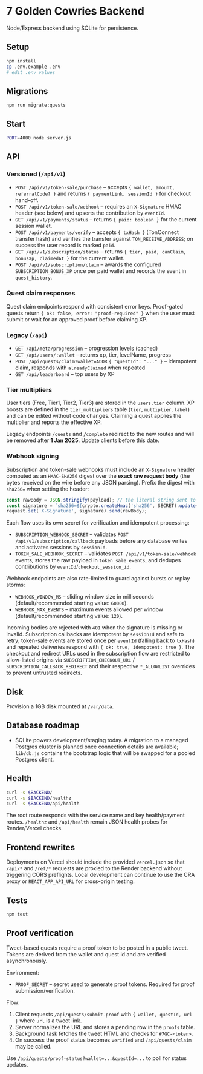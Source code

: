 # 7 Golden Cowries Backend

Node/Express backend using SQLite for persistence.

## Setup

```bash
npm install
cp .env.example .env
# edit .env values
```

## Migrations

```bash
npm run migrate:quests
```

## Start

```bash
PORT=4000 node server.js
```

## API

### Versioned (`/api/v1`)

- `POST /api/v1/token-sale/purchase` – accepts `{ wallet, amount, referralCode? }` and returns `{ paymentLink, sessionId }` for checkout hand-off.
- `POST /api/v1/token-sale/webhook` – requires an `X-Signature` HMAC header (see below) and upserts the contribution by `eventId`.
- `GET /api/v1/payments/status` – returns `{ paid: boolean }` for the current session wallet.
- `POST /api/v1/payments/verify` – accepts `{ txHash }` (TonConnect transfer hash) and verifies the transfer against `TON_RECEIVE_ADDRESS`; on success the user record is marked `paid`.
- `GET /api/v1/subscription/status` – returns `{ tier, paid, canClaim, bonusXp, claimedAt }` for the current wallet.
- `POST /api/v1/subscription/claim` – awards the configured `SUBSCRIPTION_BONUS_XP` once per paid wallet and records the event in `quest_history`.

### Quest claim responses

Quest claim endpoints respond with consistent error keys. Proof-gated quests return `{ ok: false, error: "proof-required" }` when the user must submit or wait for an approved proof before claiming XP.

### Legacy (`/api`)

- `GET /api/meta/progression` – progression levels (cached)
- `GET /api/users/:wallet` – returns xp, tier, levelName, progress
- `POST /api/quests/claim?wallet=ADDR` `{ "questId": "..." }` – idempotent claim, responds with `alreadyClaimed` when repeated
- `GET /api/leaderboard` – top users by XP

### Tier multipliers

User tiers (Free, Tier1, Tier2, Tier3) are stored in the `users.tier` column.  XP boosts are defined in the
`tier_multipliers` table (`tier`, `multiplier`, `label`) and can be edited without code changes.  Claiming a quest
applies the multiplier and reports the effective XP.

Legacy endpoints `/quests` and `/complete` redirect to the new routes and will be removed after **1 Jan 2025**. Update clients before this date.

### Webhook signing

Subscription and token-sale webhooks must include an `X-Signature` header computed as an `HMAC-SHA256` digest over the **exact raw request body** (the bytes received on the wire before any JSON parsing). Prefix the digest with `sha256=` when setting the header:

```js
const rawBody = JSON.stringify(payload); // the literal string sent to the webhook
const signature = `sha256=${crypto.createHmac('sha256', SECRET).update(rawBody).digest('hex')}`;
request.set('X-Signature', signature).send(rawBody);
```

Each flow uses its own secret for verification and idempotent processing:

- `SUBSCRIPTION_WEBHOOK_SECRET` – validates `POST /api/v1/subscription/callback` payloads before any database writes and activates sessions by `sessionId`.
- `TOKEN_SALE_WEBHOOK_SECRET` – validates `POST /api/v1/token-sale/webhook` events, stores the raw payload in `token_sale_events`, and dedupes contributions by `eventId`/`checkout_session_id`.

Webhook endpoints are also rate-limited to guard against bursts or replay storms:

- `WEBHOOK_WINDOW_MS` – sliding window size in milliseconds (default/recommended starting value: `60000`).
- `WEBHOOK_MAX_EVENTS` – maximum events allowed per window (default/recommended starting value: `120`).

Incoming bodies are rejected with `401` when the signature is missing or invalid. Subscription callbacks are idempotent by `sessionId` and safe to retry; token-sale events are stored once per `eventId` (falling back to `txHash`) and repeated deliveries respond with `{ ok: true, idempotent: true }`. The checkout and redirect URLs used in the subscription flow are restricted to allow-listed origins via `SUBSCRIPTION_CHECKOUT_URL` / `SUBSCRIPTION_CALLBACK_REDIRECT` and their respective `*_ALLOWLIST` overrides to prevent untrusted redirects.

## Disk

Provision a 1GB disk mounted at `/var/data`.

## Database roadmap

- SQLite powers development/staging today. A migration to a managed Postgres cluster is planned once connection details are available; `lib/db.js` contains the bootstrap logic that will be swapped for a pooled Postgres client.

## Health

```bash
curl -s $BACKEND/
curl -s $BACKEND/healthz
curl -s $BACKEND/api/health
```

The root route responds with the service name and key health/payment routes. `/healthz` and `/api/health` remain JSON health probes for Render/Vercel checks.

## Frontend rewrites

Deployments on Vercel should include the provided `vercel.json` so that `/api/*` and `/ref/*` requests are proxied to the Render backend without triggering CORS preflights. Local development can continue to use the CRA proxy or `REACT_APP_API_URL` for cross-origin testing.

## Tests

```bash
npm test
```

## Proof verification

Tweet-based quests require a proof token to be posted in a public tweet.  Tokens are derived from the wallet and quest id and are
verified asynchronously.

Environment:

- `PROOF_SECRET` – secret used to generate proof tokens.  Required for proof submission/verification.

Flow:

1. Client requests `/api/quests/submit-proof` with `{ wallet, questId, url }` where `url` is a tweet link.
2. Server normalizes the URL and stores a pending row in the `proofs` table.
3. Background task fetches the tweet HTML and checks for `#7GC-<token>`.
4. On success the proof status becomes `verified` and `/api/quests/claim` may be called.

Use `/api/quests/proof-status?wallet=...&questId=...` to poll for status updates.

